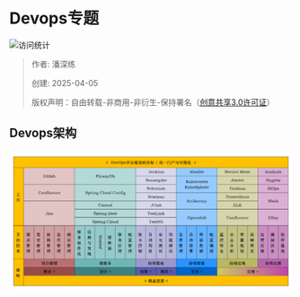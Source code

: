 # Devops专题

![访问统计](https://visitor-badge.glitch.me/badge?page_id=senlypan.qa.20-devops&left_color=blue&right_color=red)

> 作者: 潘深练
>
> 创建: 2025-04-05
>
> 版权声明：自由转载-非商用-非衍生-保持署名（[创意共享3.0许可证](https://creativecommons.org/licenses/by-nc-nd/3.0/deed.zh)）


## Devops架构
 
![](../_media/images/20-devops/devops-arch.png)